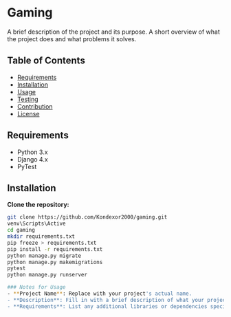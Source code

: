 # Gaming

A brief description of the project and its purpose. A short overview of what the project does and what problems it solves.

## Table of Contents

- [Requirements](#requirements)
- [Installation](#installation)
- [Usage](#usage)
- [Testing](#testing)
- [Contribution](#contribution)
- [License](#license)

## Requirements

- Python 3.x
- Django 4.x
- PyTest

## Installation

**Clone the repository:**

```bash
git clone https://github.com/Kondexor2000/gaming.git
venv\Scripts\Active
cd gaming
mkdir requirements.txt
pip freeze > requirements.txt
pip install -r requirements.txt
python manage.py migrate
python manage.py makemigrations
pytest
python manage.py runserver

### Notes for Usage
- **Project Name**: Replace with your project's actual name.
- **Description**: Fill in with a brief description of what your project does.
- **Requirements**: List any additional libraries or dependencies specific to your project.
